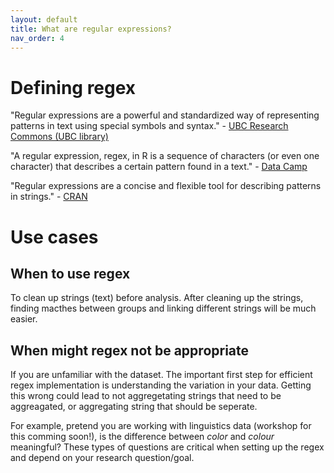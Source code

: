 ```yaml
---
layout: default
title: What are regular expressions?
nav_order: 4
---
```

# Defining regex
"Regular expressions are a powerful and standardized way of representing patterns in text using special symbols and syntax." - <a href="https://ubc-library-rc.github.io/intro-regex/" target="_blank">UBC Research Commons (UBC library)</a>

"A regular expression, regex, in R is a sequence of characters (or even one character) that describes a certain pattern found in a text." - <a href="https://www.datacamp.com/tutorial/regex-r-regular-expressions-guide" target="_blank">Data Camp </a>

"Regular expressions are a concise and flexible tool for describing patterns in strings." - <a href="https://cran.r-project.org/web/packages/stringr/vignettes/regular-expressions.html" target="_blank">CRAN</a>

# Use cases
## When to use regex
To clean up strings (text) before analysis. After cleaning up the strings, finding macthes between groups and linking different strings will be much easier. 

## When might regex not be appropriate
If you are unfamiliar with the dataset. The important first step for efficient regex implementation is understanding the variation in your data. Getting this wrong could lead to not aggregetating strings that need to be aggreagated, or aggregating string that should be seperate. 

For example, pretend you are working with linguistics data (workshop for this comming soon!), is the difference between <em>color</em> and <em>colour</em> meaningful? These types of questions are critical when setting up the regex and depend on your research question/goal. 


